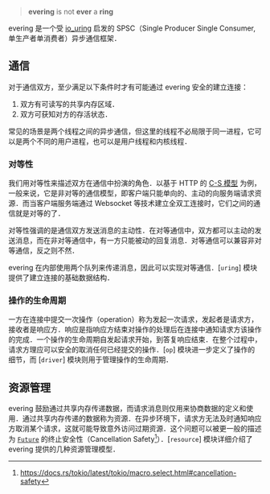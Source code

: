 > **evering** is not **ever** a **ring**

evering 是一个受 [io_uring](https://en.wikipedia.org/wiki/Io_uring) 启发的 SPSC（Single Producer Single Consumer, 单生产者单消费者）异步通信框架．

## 通信

对于通信双方，至少满足以下条件时才有可能通过 evering 安全的建立连接：

1. 双方有可读写的共享内存区域．
2. 双方可获知对方的存活状态．

常见的场景是两个线程之间的异步通信，但这里的线程不必局限于同一进程，它可以是两个不同的用户进程，也可以是用户线程和内核线程．

### 对等性

我们用对等性来描述双方在通信中扮演的角色．以基于 HTTP 的 [C-S 模型](https://en.wikipedia.org/wiki/Client–server_model) 为例，一般来说，它是非对等的通信模型，即客户端只能单向的、主动的向服务端请求资源．而当客户端服务端通过 Websocket 等技术建立全双工连接时，它们之间的通信就是对等的了．

对等性强调的是通信双方发送消息的主动性．在对等通信中，双方都可以主动的发送消息，而在非对等通信中，有一方只能被动的回复消息．对等通信可以兼容非对等通信，反之则不然．

evering 在内部使用两个队列来传递消息，因此可以实现对等通信．[`uring`] 模块提供了建立连接的基础数据结构．

### 操作的生命周期

一方在连接中提交一次操作（operation）称为发起一次请求，发起者是请求方，接收者是响应方．响应是指响应方结束对操作的处理后在连接中通知请求方该操作的完成．一个操作的生命周期自发起请求开始，到答复响应结束．在整个过程中，请求方理应可以安全的取消任何已经提交的操作．[`op`] 模块进一步定义了操作的细节，而 [`driver`] 模块则用于管理操作的生命周期．

## 资源管理

evering 鼓励通过共享内存传递数据，而请求消息则仅用来协商数据的定义和使用．通过共享内存传递的数据称为资源．在异步环境下，请求方无法及时通知响应方取消某个请求，这就可能导致意外访问过期资源．这个问题可以被更一般的描述为 [`Future`] 的终止安全性（Cancellation Safety[^1]）．[`resource`] 模块详细介绍了 evering 提供的几种资源管理模型．

[`Future`]: core::future::Future

[^1]: <https://docs.rs/tokio/latest/tokio/macro.select.html#cancellation-safety>
